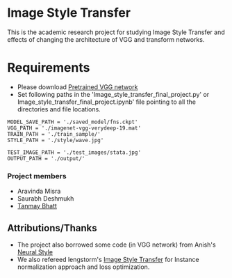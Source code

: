 # Image Style Transfer

This is the academic research project for studying Image Style Transfer and effects of changing the architecture of VGG and transform networks.



# Requirements

* Please download [Pretrained VGG network](http://www.vlfeat.org/matconvnet/models/beta16/imagenet-vgg-verydeep-19.mat)
* Set following paths in the 'Image_style_transfer_final_project.py' or Image_style_transfer_final_project.ipynb' file pointing to all the directories and file locations.

```
MODEL_SAVE_PATH = './saved_model/fns.ckpt'
VGG_PATH = './imagenet-vgg-verydeep-19.mat'
TRAIN_PATH = './train_sample/'
STYLE_PATH = './style/wave.jpg'

TEST_IMAGE_PATH = './test_images/stata.jpg'
OUTPUT_PATH = './output/'
```

### Project members
* Aravinda Misra
* Saurabh Deshmukh 
* [Tanmay Bhatt](https://www.github.com/TanmayAB)

## Attributions/Thanks
* The project also borrowed some code (in VGG network) from Anish's [Neural Style](https://github.com/anishathalye/neural-style/)
* We also refereed lengstorm's [Image Style Transfer](https://github.com/lengstrom/fast-style-transfer) for Instance normalization approach and loss optimization.